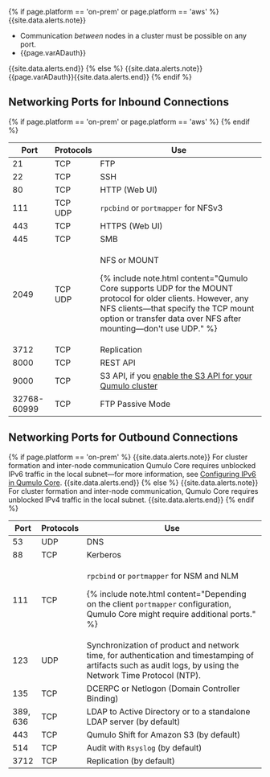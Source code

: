 {% if page.platform == 'on-prem' or page.platform == 'aws' %}
{{site.data.alerts.note}}
<ul>
  <li>Communication <em>between</em> nodes in a cluster must be possible on any port.</li>
  <li>{{page.varADauth}}</li>
</ul>
{{site.data.alerts.end}}
{% else %}
{{site.data.alerts.note}}{{page.varADauth}}{{site.data.alerts.end}}
{% endif %}

## Networking Ports for Inbound Connections

<table>
  <thead>
    <tr>
      <th>Port</th>
      <th>Protocols</th>
      <th>Use</th>
    </tr>
  </thead>
  <tbody>
    <tr>
      <td>21</td>
      <td>TCP</td>
      <td>FTP</td>
    </tr>
{% if page.platform == 'on-prem' or page.platform == 'aws' %}
    <tr>
      <td>22</td>
      <td>TCP</td>
      <td>SSH</td>
    </tr>
{% endif %}    
    <tr>
      <td>80</td>
      <td>TCP</td>
      <td>HTTP (Web UI)</td>
    </tr>
    <tr>
      <td>111</td>
      <td>TCP<br>UDP</td>
      <td>
        <code>rpcbind</code> or <code>portmapper</code> for NFSv3
      </td>
    </tr>
    <tr>
      <td>443</td>
      <td>TCP</td>
      <td>HTTPS (Web UI)</td>
    </tr>
    <tr>
      <td>445</td>
      <td>TCP</td>
      <td>SMB</td>
    </tr>
    <tr>
      <td>2049</td>
      <td>TCP<br>UDP</td>
      <td>
        <p>NFS or MOUNT</p>
        <p>
          {% include note.html content="Qumulo Core supports UDP for the MOUNT protocol for older clients. However, any NFS clients&mdash;that specify the TCP mount option or transfer data over NFS after mounting&mdash;don't use UDP." %}
        </p>
      </td>
    </tr>
    <tr>
      <td>3712</td>
      <td>TCP</td>
      <td>Replication</td>
    </tr>
    <tr>
      <td>8000</td>
      <td>TCP</td>
      <td>REST API</td>
    </tr>
    <tr>
      <td>9000</td>
      <td>TCP</td>
      <td>S3 API, if you <a href="../s3-api/configuring-using-s3-api.html">enable the S3 API for your Qumulo cluster</a></td>
    </tr>
    <tr>
      <td>32768-60999</td>
      <td>TCP</td>
      <td>FTP Passive Mode</td>
    </tr>
  </tbody>
</table>

## Networking Ports for Outbound Connections

{% if page.platform == 'on-prem' %}
{{site.data.alerts.note}}
For cluster formation and inter-node communication Qumulo Core requires unblocked IPv6 traffic in the local subnet&mdash;for more information, see <a href="../network-configuration/configuring-ipv6.html">Configuring IPv6 in Qumulo Core</a>.
{{site.data.alerts.end}}
{% else %}
{{site.data.alerts.note}}
For cluster formation and inter-node communication, Qumulo Core requires unblocked IPv4 traffic in the local subnet.
{{site.data.alerts.end}}
{% endif %}

<table>
  <thead>
    <tr>
      <th>Port</th>
      <th>Protocols</th>
      <th>Use</th>
    </tr>
  </thead>
  <tbody>
    <tr>
      <td>53</td>
      <td>UDP</td>
      <td>DNS</td>
    </tr>
    <tr>
      <td>88</td>
      <td>TCP</td>
      <td>Kerberos</td>
    </tr>
    <tr>
      <td>111</td>
      <td>TCP</td>
      <td>
        <p>
          <code>rpcbind</code> or <code>portmapper</code> for NSM and NLM
        </p>
        <p>
          {% include note.html content="Depending on the client <code>portmapper</code> configuration, Qumulo Core might require additional ports." %}
        </p>
      </td>
    </tr>
    <tr>
      <td>123</td>
      <td>UDP</td>
      <td>Synchronization of product and network time, for authentication and timestamping of artifacts such as audit logs, by using the Network Time Protocol (NTP).</td>
    </tr>
    <tr>
      <td>135</td>
      <td>TCP</td>
      <td>DCERPC or Netlogon (Domain Controller Binding)</td>
    </tr>
    <tr>
      <td>389,<br>636</td>
      <td>TCP</td>
      <td>LDAP to Active Directory or to a standalone LDAP server (by default)</td>
    </tr>
    <tr>
      <td>443</td>
      <td>TCP</td>
      <td>Qumulo Shift for Amazon S3 (by default)</td>
    </tr>
    <tr>
      <td>514</td>
      <td>TCP</td>
      <td>Audit with <code>Rsyslog</code> (by default)</td>
    </tr>
    <tr>
      <td>3712</td>
      <td>TCP</td>
      <td>Replication (by default)</td>
    </tr>
  </tbody>
</table>
